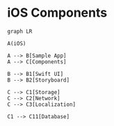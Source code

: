 # iOS Components

```mermaid
graph LR

A(iOS)

A --> B[Sample App]
A --> C[Components]

B --> B1[Swift UI]
B --> B2[Storyboard]

C --> C1[Storage]
C --> C2[Network]
C --> C3[Localization]

C1 --> C11[Database]

```
